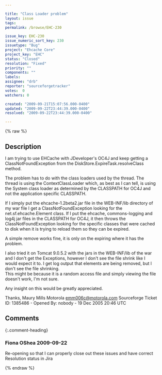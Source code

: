 ```yaml
---

title: "Class Loader problem"
layout: issue
tags: 
permalink: /browse/EHC-230

issue_key: EHC-230
issue_numeric_sort_key: 230
issuetype: "Bug"
project: "Ehcache Core"
project_key: "EHC"
status: "Closed"
resolution: "Fixed"
priority: ""
components: ""
labels: 
assignee: "drb"
reporter: "sourceforgetracker"
votes:  0
watchers: 0

created: "2009-09-21T15:07:56.000-0400"
updated: "2009-09-22T23:44:39.000-0400"
resolved: "2009-09-22T23:44:39.000-0400"

---
```




{% raw %}



## Description

<div markdown="1" class="description">

I am trying to use EHCache with JDeveloper's OC4J and 
keep getting a ClassNotFoundException from the 
DiskStore.ExpireTask.resolveClass method.

The problem has to do with the class loaders used by 
the thread.  The thread is using the 
ContextClassLoader which, as best as I can tell, is 
using the System class loader as determined by the 
CLASSPATH for OC4J and not the application specific 
CLASSPATH.

If I simply put the ehcache-1.2beta2.jar file in the 
WEB-INF/lib directory of my war file I get a 
ClassNotFoundException looking for the 
net.sf.ehcache.Element class.  If I put the ehcache, 
commons-logging and log4j jar files in the CLASSPATH 
for OC4J, it then throws the ClassNotFoundException 
looking for the specific classes that were cached to 
disk when it is trying to reload them so they can be 
expired.  

A simple remove works fine, it is only on the expiring 
where it has the problem.

I also tried it on Tomcat 9.0.5.2 with the jars in the 
WEB-INF/lib of the war and I don't get the Exceptions, 
however I don't see the file shrink like I would 
expect it to.  I get log output that elements are 
being removed, but I don't see the file shrinking.  
This might be because it is a random access file and 
simply viewing the file doesn't work, I'm not sure.

Any insight on this would be greatly appreciated.

Thanks,
Maury Mills
Motorola
emm006c@motorola.com
Sourceforge Ticket ID: 1385486 - Opened By: nobody - 19 Dec 2005 20:46 UTC

</div>

## Comments


{:.comment-heading}
### **Fiona OShea** <span class="date">2009-09-22</span>

<div markdown="1" class="comment">

Re-opening so that I can properly close out these issues and have correct Resolution status in Jira

</div>



{% endraw %}
